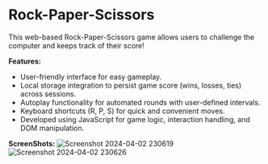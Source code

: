 # Rock-Paper-Scissors

This web-based Rock-Paper-Scissors game allows users to challenge the computer and keeps track of their score!

**Features:**

* User-friendly interface for easy gameplay.
* Local storage integration to persist game score (wins, losses, ties) across sessions.
* Autoplay functionality for automated rounds with user-defined intervals.
* Keyboard shortcuts (R, P, S) for quick and convenient moves.
* Developed using JavaScript for game logic, interaction handling, and DOM manipulation.

**ScreenShots:**
  ![Screenshot 2024-04-02 230619](https://github.com/Zaid-Altaf/Rock-Paper-Scissors/assets/100033305/55d98430-7b5e-4ec7-982e-a1525b05d004)
  ![Screenshot 2024-04-02 230626](https://github.com/Zaid-Altaf/Rock-Paper-Scissors/assets/100033305/caf987f5-4d64-40e8-b435-962f57eb9c3e)
